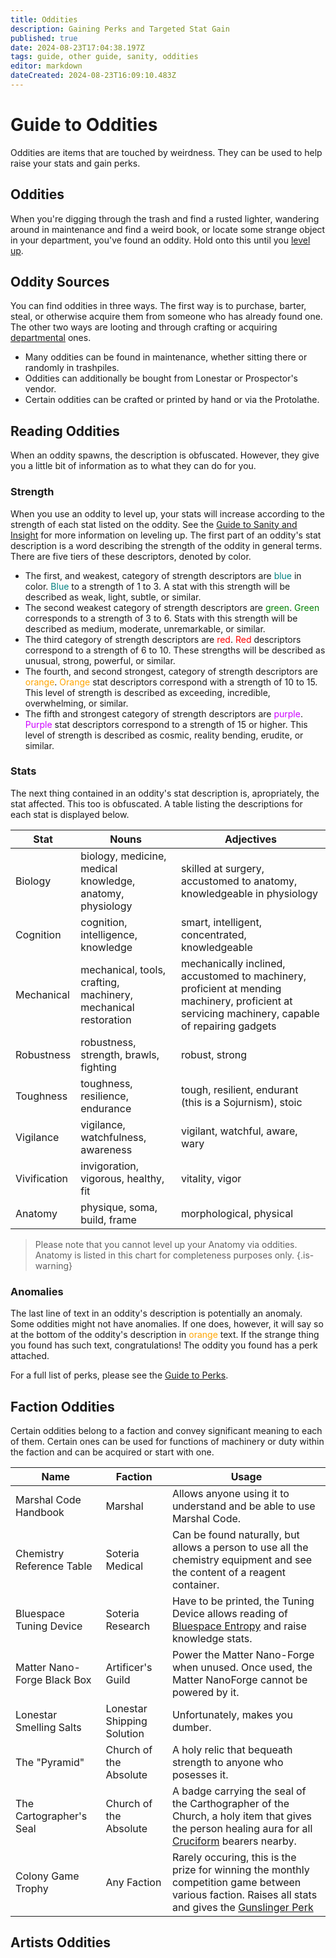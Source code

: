 ```yaml
---
title: Oddities
description: Gaining Perks and Targeted Stat Gain
published: true
date: 2024-08-23T17:04:38.197Z
tags: guide, other guide, sanity, oddities
editor: markdown
dateCreated: 2024-08-23T16:09:10.483Z
---
```


# Guide to Oddities
Oddities are items that are touched by weirdness. They can be used to help raise your stats and gain perks. 

## Oddities

When you're digging through the trash and find a rusted lighter, wandering around in maintenance and find a weird book, or locate some strange object in your department, you've found an oddity. Hold onto this until you [level up](/guides/starter-guides/Sanity-and-Insight). 

## Oddity Sources
You can find oddities in three ways. The first way is to purchase, barter, steal, or otherwise acquire them from someone who has already found one. The other two ways are looting and through crafting or acquiring [departmental](/guides/starter-guides/Oddities#faction-oddities) ones. 
* Many oddities can be found in maintenance, whether sitting there or randomly in trashpiles.
* Oddities can additionally be bought from Lonestar or Prospector's vendor.
* Certain oddities can be crafted or printed by hand or via the Protolathe.

## Reading Oddities
When an oddity spawns, the description is obfuscated. However, they give you a little bit of information as to what they can do for you. 

### Strength

When you use an oddity to level up, your stats will increase according to the strength of each stat listed on the oddity. See the [Guide to Sanity and Insight](/guides/starter-guides/Sanity-and-Insight) for more information on leveling up. The first part of an oddity's stat description is a word describing the strength of the oddity in general terms. There are five tiers of these descriptors, denoted by color.
* The first, and weakest, category of strength descriptors are <span style = "color:teal">blue</span> in color. <span style = "color:teal">Blue</span> to a strength of 1 to 3. A stat with this strength will be described as weak, light, subtle, or similar. 
* The second weakest category of strength descriptors are <span style = "color:green">green</span>. <span style = "color:green">Green</span> corresponds to a strength of 3 to 6. Stats with this strength will be described as medium, moderate, unremarkable, or similar.
* The third category of strength descriptors are <span style = "color:red">red</span>. <span style = "color:red">Red</span> descriptors correspond to a strength of 6 to 10. These strengths will be described as unusual, strong, powerful, or similar. 
* The fourth, and second strongest, category of strength descriptors are <span style='color:orange;'>orange</span>. <span style='color:orange;'>Orange</span> stat descriptors correspond with a strength of 10 to 15. This level of strength is described as exceeding, incredible, overwhelming, or similar. 
* The fifth and strongest category of strength descriptors are <span style='color:#cd00ff;'>purple</span>. <span style='color:#cd00ff;'>Purple</span> stat descriptors correspond to a strength of 15 or higher. This level of strength is described as cosmic, reality bending, erudite, or similar. 

### Stats

The next thing contained in an oddity's stat description is, apropriately, the stat affected. This too is obfuscated. A table listing the descriptions for each stat is displayed below.

| Stat | Nouns | Adjectives |
|-----|------|-----------|
| Biology | biology, medicine, medical knowledge, anatomy, physiology | skilled at surgery, accustomed to anatomy, knowledgeable in physiology | 
| Cognition | cognition, intelligence, knowledge | smart, intelligent, concentrated, knowledgeable |
| Mechanical | mechanical, tools, crafting, machinery, mechanical restoration | mechanically inclined, accustomed to machinery, proficient at mending machinery, proficient at servicing machinery, capable of repairing gadgets | 
| Robustness | robustness, strength, brawls, fighting | robust, strong |
| Toughness | toughness, resilience, endurance | tough, resilient, endurant (this is a Sojurnism), stoic | 
| Vigilance | vigilance, watchfulness, awareness | vigilant, watchful, aware, wary |
| Vivification | invigoration, vigorous, healthy, fit | vitality, vigor |
| Anatomy | physique, soma, build, frame | morphological, physical | 

> Please note that you cannot level up your Anatomy via oddities. Anatomy is listed in this chart for completeness purposes only. 
{.is-warning}

### Anomalies

The last line of text in an oddity's description is potentially an anomaly. Some oddities might not have anomalies. If one does, however, it will say so at the bottom of the oddity's description in <span style='color:orange;'>orange</span> text. If the strange thing you found has such text, congratulations! The oddity you found has a perk attached. 

For a full list of perks, please see the [Guide to Perks](/guides/other-guides/Perks). 

## Faction Oddities

Certain oddities belong to a faction and convey significant meaning to each of them. Certain ones can be used for functions of machinery or duty within the faction and can be acquired or start with one.

| Name | Faction | Usage
|-----|------|------|
| Marshal Code Handbook | Marshal | Allows anyone using it to understand and be able to use Marshal Code.
| Chemistry Reference Table | Soteria Medical | Can be found naturally, but allows a person to use all the chemistry equipment and see the content of a reagent container.
| Bluespace Tuning Device | Soteria Research | Have to be printed, the Tuning Device allows reading of [Bluespace Entropy]() and raise knowledge stats.
| Matter Nano-Forge Black Box | Artificer's Guild | Power the Matter Nano-Forge when unused. Once used, the Matter NanoForge cannot be powered by it.
| Lonestar Smelling Salts | Lonestar Shipping Solution | Unfortunately, makes you dumber.
| The "Pyramid" | Church of the  Absolute | A holy relic that bequeath strength to anyone who posesses it.
| The Cartographer's Seal | Church of the Absolute | A badge carrying the seal of the Carthographer of the Church, a holy item that gives the person healing aura for all [Cruciform]() bearers nearby.
| Colony Game Trophy | Any Faction | Rarely occuring, this is the prize for winning the monthly competition game between various faction. Raises all stats and gives the [Gunslinger Perk]()


## Artists Oddities


